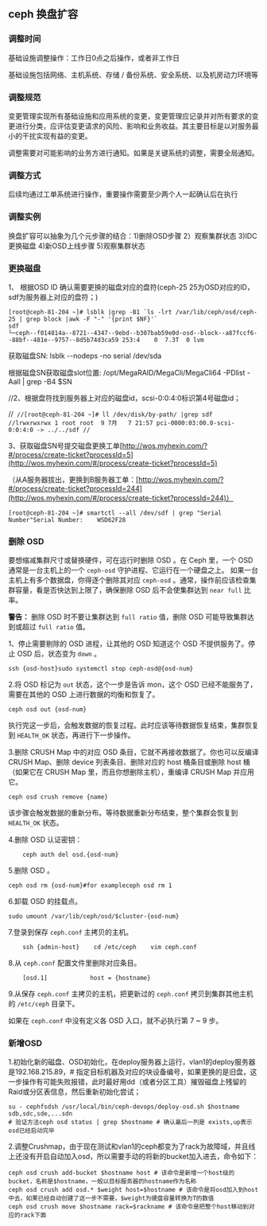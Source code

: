 ## ceph 换盘扩容

### 调整时间

基础设施调整操作：工作日0点之后操作，或者非工作日

基础设施包括网络、主机系统、存储 / 备份系统、安全系统、以及机房动力环境等

### 调整规范

变更管理实现所有基础设施和应用系统的变更，变更管理应记录并对所有要求的变更进行分类，应评估变更请求的风险、影响和业务收益。其主要目标是以对服务最小的干扰实现有益的变更。

调整需要对可能影响的业务方进行通知。如果是关键系统的调整，需要全局通知。

### 调整方式

后续均通过工单系统进行操作，重要操作需要至少两个人一起确认后在执行

### 调整实例

换盘扩容可以抽象为几个元步骤的结合：1)删除OSD步骤 2）观察集群状态 3)IDC更换磁盘 4)新OSD上线步骤 5)观察集群状态

### 更换磁盘

1、 根据OSD ID 确认需要更换的磁盘对应的盘符(ceph-25 25为OSD对应的ID，sdf为服务器上对应的盘符；)

```
[root@ceph-81-204 ~]# lsblk |grep -B1 `ls -lrt /var/lib/ceph/osd/ceph-25 | grep block |awk -F "-" '{print $NF}'`
sdf                                                                             └─ceph--f014814a--8721--4347--9ebd--b307bab59e0d-osd--block--a87fccf6--88bf--481e--9757--8d5b74d3ca59 253:4    0  7.3T  0 lvm
```
获取磁盘SN:
lsblk --nodeps -no serial /dev/sda

根据磁盘SN获取磁盘slot位置:
/opt/MegaRAID/MegaCli/MegaCli64 -PDlist -Aall | grep -B4 $SN

//2、根据盘符找到服务器上对应的磁盘id，scsi-0:0:4:0标识第4号磁盘id；

//```
//[root@ceph-81-204 ~]# ll /dev/disk/by-path/ |grep sdf
//lrwxrwxrwx 1 root root  9 7月   7 21:57 pci-0000:03:00.0-scsi-0:0:4:0 -> ../../sdf
//```

3、获取磁盘SN号提交磁盘更换工单[http://wos.myhexin.com/?#/process/create-ticket?processId=5](http://wos.myhexin.com/#/process/create-ticket?processId=5)

（从A服务器拔出，更换到B服务器工单：[http://wos.myhexin.com/?#/process/create-ticket?processId=244](http://wos.myhexin.com/#/process/create-ticket?processId=244)）

```
[root@ceph-81-204 ~]# smartctl --all /dev/sdf | grep "Serial Number"Serial Number:    WSD62F28
```

### 删除 OSD

要想缩减集群尺寸或替换硬件，可在运行时删除 OSD 。在 Ceph 里，一个 OSD 通常是一台主机上的一个 `ceph-osd` 守护进程、它运行在一个硬盘之上。
如果一台主机上有多个数据盘，你得逐个删除其对应 `ceph-osd` 。通常，操作前应该检查集群容量，看是否快达到上限了，确保删除 OSD 后不会使集群达到 `near full` 比率。

**警告：** 删除 OSD 时不要让集群达到 `full ratio` 值，删除 OSD 可能导致集群达到或超过 `full ratio` 值。

1、停止需要剔除的 OSD 进程，让其他的 OSD 知道这个 OSD 不提供服务了。停止 OSD 后，状态变为 `down` 。

```
ssh {osd-host}sudo systemctl stop ceph-osd@{osd-num}
```

2.将 OSD 标记为 `out` 状态，这个一步是告诉 mon，这个 OSD 已经不能服务了，需要在其他的 OSD 上进行数据的均衡和恢复了。

```
ceph osd out {osd-num}
```

执行完这一步后，会触发数据的恢复过程。此时应该等待数据恢复结束，集群恢复到 `HEALTH_OK` 状态，再进行下一步操作。

3.删除 CRUSH Map 中的对应 OSD 条目，它就不再接收数据了。你也可以反编译 CRUSH Map、删除 device 列表条目、删除对应的 host 桶条目或删除 host 桶（如果它在 CRUSH Map 里，而且你想删除主机），重编译 CRUSH Map 并应用它。

```
ceph osd crush remove {name}
```

该步骤会触发数据的重新分布。等待数据重新分布结束，整个集群会恢复到 `HEALTH_OK` 状态。

4.删除 OSD 认证密钥：

```
    ceph auth del osd.{osd-num}
```

5.删除 OSD 。

```
ceph osd rm {osd-num}#for exampleceph osd rm 1
```

6.卸载 OSD 的挂载点。

```
sudo umount /var/lib/ceph/osd/$cluster-{osd-num}
```

7.登录到保存 `ceph.conf` 主拷贝的主机。

```
    ssh {admin-host}    cd /etc/ceph    vim ceph.conf
```

8.从 `ceph.conf` 配置文件里删除对应条目。

```
    [osd.1]            host = {hostname}
```

9.从保存 `ceph.conf` 主拷贝的主机，把更新过的 `ceph.conf` 拷贝到集群其他主机的 `/etc/ceph` 目录下。

如果在 `ceph.conf` 中没有定义各 OSD 入口，就不必执行第 7 ~ 9 步。

### 新增OSD

1.初始化新的磁盘、OSD初始化，在deploy服务器上运行，vlan1的deploy服务器是192.168.215.89，# 指定目标机器及对应的块设备编号，如果更换的是旧盘，这一步操作有可能失败报错，此时最好用dd（或者分区工具）摧毁磁盘上残留的Raid或分区表信息，然后重新初始化尝试；

```
su - cephfsdsh /usr/local/bin/ceph-devops/deploy-osd.sh $hostname sdb,sdc,sde,...sdn 
# 验证方法ceph osd status | grep $hostname # 确认最后一列是 exists,up表示osd已经启动完毕
```

2.调整Crushmap，由于现在测试和vlan1的ceph都变为了rack为故障域，并且线上还没有开启自动加入osd，所以需要手动的将新的bucket加入进去，命令如下：

```
ceph osd crush add-bucket $hostname host # 该命令是新增一个host级的bucket，名称是$hostname，一般以目标服务器的hostname作为名称
ceph osd crush add osd.* $weight host=$hostname # 该命令是将osd加入到host中去，如果已经自动创建了这一步不需要，$weight为硬盘容量转换为T的数值
ceph osd crush move $hostname rack=$rackname # 该命令是把整个host移动到对应的rack下面
```
